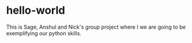 # hello-world
This is Sage, Anshul and Nick's group project where I we are going to be exemplifying our python skills.
